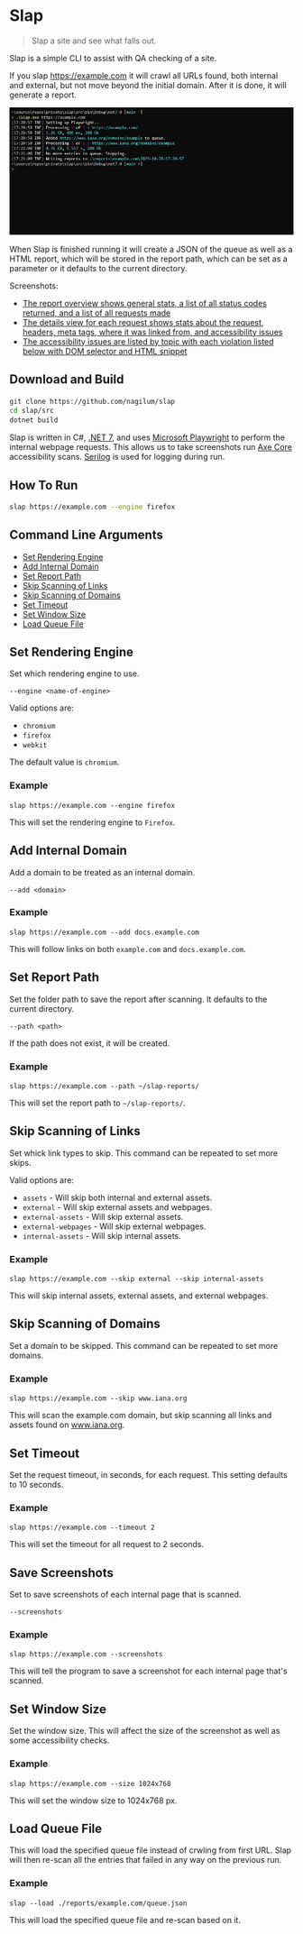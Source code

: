 # Slap

> Slap a site and see what falls out.

Slap is a simple CLI to assist with QA checking of a site. 

If you slap https://example.com it will crawl all URLs found, both internal and external, but not move beyond the initial domain. After it is done, it will generate a report.

![CLI Example](assets/cli-example.png?raw=true)

When Slap is finished running it will create a JSON of the queue as well as a HTML report, which will be stored in the report path, which can be set as a parameter or it defaults to the current directory.

Screenshots:

* [The report overview shows general stats, a list of all status codes returned, and a list of all requests made](assets/report-overview.png)
* [The details view for each request shows stats about the request, headers, meta tags, where it was linked from, and accessibility issues](assets/report-details.png)
* [The accessibility issues are listed by topic with each violation listed below with DOM selector and HTML snippet](assets/report-details-accessibility-issues.png)

## Download and Build

```bash
git clone https://github.com/nagilum/slap
cd slap/src
dotnet build
```

Slap is written in C#, [.NET 7](https://dotnet.microsoft.com/en-us/download/dotnet/7.0#runtime-7.0.13), and uses [Microsoft Playwright](https://www.nuget.org/packages/Microsoft.Playwright) to perform the internal webpage requests. This allows us to take screenshots run [Axe Core](https://www.nuget.org/packages/Deque.AxeCore.Playwright) accessibility scans. [Serilog](https://www.nuget.org/packages/Serilog) is used for logging during run.

## How To Run

```bash
slap https://example.com --engine firefox
```

## Command Line Arguments

* [Set Rendering Engine](#set-rendering-engine)
* [Add Internal Domain](#add-internal-domain)
* [Set Report Path](#set-report-path)
* [Skip Scanning of Links](#skip-scanning-of-links)
* [Skip Scanning of Domains](#skip-scanning-of-domains)
* [Set Timeout](#set-timeout)
* [Set Window Size](#set-window-size)
* [Load Queue File](#load-queue-file)

## Set Rendering Engine

Set which rendering engine to use.

```
--engine <name-of-engine>
```

Valid options are:

* `chromium`
* `firefox`
* `webkit`

The default value is `chromium`.

### Example

```
slap https://example.com --engine firefox
```

This will set the rendering engine to `Firefox`.

## Add Internal Domain

Add a domain to be treated as an internal domain.

```
--add <domain>
```

### Example

```
slap https://example.com --add docs.example.com
```

This will follow links on both `example.com` and `docs.example.com`.

## Set Report Path

Set the folder path to save the report after scanning. It defaults to the current directory.

```
--path <path>
```

If the path does not exist, it will be created.

### Example

```
slap https://example.com --path ~/slap-reports/
```

This will set the report path to `~/slap-reports/`.

## Skip Scanning of Links

Set whick link types to skip. This command can be repeated to set more skips.

Valid options are:

* `assets` - Will skip both internal and external assets.
* `external` - Will skip external assets and webpages.
* `external-assets` - Will skip external assets.
* `external-webpages` - Will skip external webpages.
* `internal-assets` - Will skip internal assets.

### Example

```
slap https://example.com --skip external --skip internal-assets
```

This will skip internal assets, external assets, and external webpages.

## Skip Scanning of Domains

Set a domain to be skipped. This command can be repeated to set more domains.

### Example

```
slap https://example.com --skip www.iana.org
```

This will scan the example.com domain, but skip scanning all links and assets found on www.iana.org.

## Set Timeout

Set the request timeout, in seconds, for each request. This setting defaults to 10 seconds.

### Example

```
slap https://example.com --timeout 2
```

This will set the timeout for all request to 2 seconds.

## Save Screenshots

Set to save screenshots of each internal page that is scanned.

```
--screenshots
```

### Example

```
slap https://example.com --screenshots
```

This will tell the program to save a screenshot for each internal page that's scanned.

## Set Window Size

Set the window size. This will affect the size of the screenshot as well as some accessibility checks.

### Example

```
slap https://example.com --size 1024x768
```

This will set the window size to 1024x768 px.

## Load Queue File

This will load the specified queue file instead of crwling from first URL.
Slap will then re-scan all the entries that failed in any way on the previous run.

### Example

```
slap --load ./reports/example.com/queue.json
```

This will load the specified queue file and re-scan based on it.